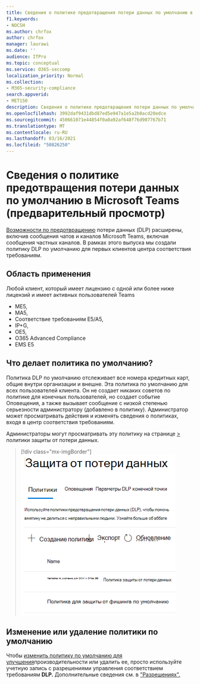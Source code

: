 ```yaml
---
title: Сведения о политике предотвращения потери данных по умолчанию в Microsoft Teams (предварительный просмотр)
f1.keywords:
- NOCSH
ms.author: chrfox
author: chrfox
manager: laurawi
ms.date: ''
audience: ITPro
ms.topic: conceptual
ms.service: O365-seccomp
localization_priority: Normal
ms.collection:
- M365-security-compliance
search.appverid:
- MET150
description: Сведения о политике предотвращения потери данных по умолчанию в Microsoft Teams
ms.openlocfilehash: 3992daf9431dbd87ed5e947a1e5a2b0acd20edce
ms.sourcegitcommit: 450661071e44854f0a0a92af648f76d907767b71
ms.translationtype: MT
ms.contentlocale: ru-RU
ms.lasthandoff: 03/16/2021
ms.locfileid: "50826250"
---
```

# <a name="learn-about-the-default-data-loss-prevention-policy-in-microsoft-teams-preview"></a>Сведения о политике предотвращения потери данных по умолчанию в Microsoft Teams (предварительный просмотр)

[Возможности по предотвращению](data-loss-prevention-policies.md) потери данных (DLP) расширены, включив сообщения чатов и каналов Microsoft Teams, включая сообщения частных каналов. В рамках этого выпуска мы создали политику DLP по умолчанию для первых клиентов центра соответствия требованиям.

## <a name="applies-to"></a>Область применения

Любой клиент, который имеет лицензию с одной или более ниже лицензий и имеет активных пользователей Teams
 
- ME5, 
- MA5, 
- Соответствие требованиям E5/A5, 
- IP+G, 
- OE5, 
- O365 Advanced Compliance 
- EMS E5


## <a name="what-does-the-default-policy-do"></a>Что делает политика по умолчанию?

Политика DLP по умолчанию отслеживает все номера кредитных карт, общие внутри организации и внешне. Эта политика по умолчанию для всех пользователей клиента. Он не создает никаких советов по политике для конечных пользователей, но создает событие Оповещения, а также вызывает сообщение с низкой степенью серьезности администратору (добавлено в политику). Администратор может просматривать действия и изменять сведения о политиках, входя в центр соответствия требованиям.

Администраторы могут просматривать эту политику на странице [>](https://compliance.microsoft.com/compliancesettings) политики защиты от потери данных.


> [!div class="mx-imgBorder"]
> ![Политика DLP команд по умолчанию](../media/default-teams-dlp-policy.png)

## <a name="edit-or-delete-the-default-policy"></a>Изменение или удаление политики по умолчанию

Чтобы [изменить политику по умолчанию для улучшения](create-test-tune-dlp-policy.md#tune-a-dlp-policy)производительности или удалить ее, просто используйте учетную запись с разрешениями управления соответствием требованиям **DLP.** Дополнительные сведения см. в ["Разрешениях".](create-test-tune-dlp-policy.md#permissions)

